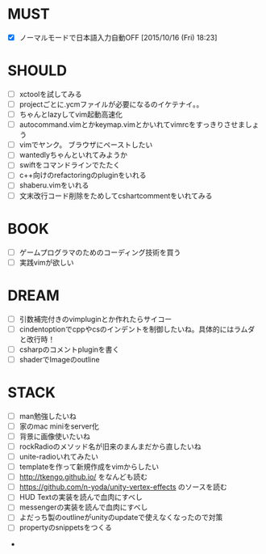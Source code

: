 # MUST

* [x] ノーマルモードで日本語入力自動OFF [2015/10/16 (Fri) 18:23]

# SHOULD

* [ ] xctoolを試してみる
* [ ] projectごとに.ycmファイルが必要になるのイケテナイ。。
* [ ] ちゃんとlazyしてvim起動高速化
* [ ] autocommand.vimとかkeymap.vimとかいれてvimrcをすっきりさせましょう
* [ ] vimでヤンク。 ブラウザにペーストしたい
* [ ] wantedlyちゃんといれてみようか
* [ ] swiftをコマンドラインでたたく
* [ ] c++向けのrefactoringのpluginをいれる
* [ ] shaberu.vimをいれる
* [ ] 文末改行コード削除をためしてcshartcommentをいれてみる

# BOOK

* [ ] ゲームプログラマのためのコーディング技術を買う
* [ ] 実践vimが欲しい

# DREAM

* [ ] 引数補完付きのvimpluginとか作れたらサイコー
* [ ] cindentoptionでcppやcsのインデントを制御したいね。具体的にはラムダと改行時！
* [ ] csharpのコメントpluginを書く
* [ ] shaderでImageのoutline

# STACK 

* [ ] man勉強したいね
* [ ] 家のmac miniをserver化
* [ ] 背景に画像使いたいね
* [ ] rockRadioのメソッド名が旧来のまんまだから直したいね
* [ ] unite-radioいれてみたい
* [ ] templateを作って新規作成をvimからしたい
* [ ] http://tkengo.github.io/ をなんども読む
* [ ] https://github.com/n-yoda/unity-vertex-effects のソースを読む
* [ ] HUD Textの実装を読んで血肉にすべし
* [ ] messengerの実装を読んで血肉にすべし
* [ ] よだっち製のoutlineがunityのupdateで使えなくなったので対策
* [ ] propertyのsnippetsをつくる
*
